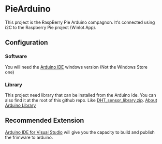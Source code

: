 # PieArduino
This project is the RaspBerry Pie Arduino compagnon.
It's connected using i2C to the Raspberry Pie project (WinIot.App).

## Configuration

### Software
You will need the [Arduino IDE](https://www.arduino.cc/en/Main/Software) windows version (Not the Windows Store one)

### Library
This project need library that can be installed from the Arduino Ide. You can also find it at the root of this github repo. Like [DHT_sensor_library.zip](https://github.com/werddomain/SmartThermostat/blob/master/DHT_sensor_library.zip "DHT_sensor_library.zip").
[About Arduino Library](https://learn.adafruit.com/adafruit-all-about-arduino-libraries-install-use/how-to-install-a-library)

## Recommended Extension
[Arduino IDE for Visual Studio](https://www.visualmicro.com/page/User-Guide.aspx?doc=Getting-started.html) will give you the capacity to build and publish the frimware to arduino.